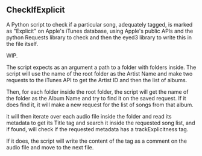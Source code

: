 ## CheckIfExplicit
A Python script to check if a particular song, adequately tagged, is marked as "Explicit" on Apple's iTunes database, using Apple's public APIs and the python Requests library to check and then the eyed3 library to write this in the file itself.

WIP.

The script expects as an argument a path to a folder with folders inside. The script will use the name of the root folder as the Artist Name and make two requests to the iTunes API to get the Artist ID and then the list of albums.

Then, for each folder inside the root folder, the script will get the name of the folder as the Album Name and try to find it on the saved request. If it does find it, it will make a new request for the list of songs from that album.

it will then iterate over each audio file inside the folder and read its metadata to get its Title tag and search it inside the requested song list, and if found, will check if the requested metadata has a trackExplicitness tag.

If it does, the script will write the content of the tag as a comment on the audio file and move to the next file.